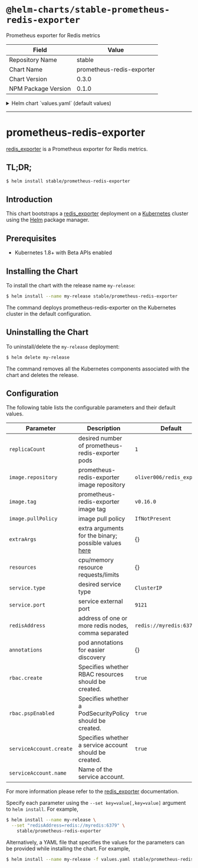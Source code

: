 # `@helm-charts/stable-prometheus-redis-exporter`

Prometheus exporter for Redis metrics

| Field               | Value                     |
| ------------------- | ------------------------- |
| Repository Name     | stable                    |
| Chart Name          | prometheus-redis-exporter |
| Chart Version       | 0.3.0                     |
| NPM Package Version | 0.1.0                     |

<details>

<summary>Helm chart `values.yaml` (default values)</summary>

```yaml
rbac:
  # Specifies whether RBAC resources should be created
  create: true
  # Specifies whether a PodSecurityPolicy should be created
  pspEnabled: true
serviceAccount:
  # Specifies whether a ServiceAccount should be created
  create: true
  # The name of the ServiceAccount to use.
  # If not set and create is true, a name is generated using the fullname template
  name:

replicaCount: 1
image:
  repository: oliver006/redis_exporter
  tag: v0.16.0
  pullPolicy: IfNotPresent
extraArgs: {}
service:
  type: ClusterIP
  port: 9121
  annotations: {}
resources: {}
redisAddress: redis://myredis:6379
annotations: {}
#  prometheus.io/path: /metrics
#  prometheus.io/port: "9121"
#  prometheus.io/scrape: "true"
```

</details>

---

# prometheus-redis-exporter

[redis_exporter](https://github.com/oliver006/redis_exporter) is a Prometheus exporter for Redis metrics.

## TL;DR;

```bash
$ helm install stable/prometheus-redis-exporter
```

## Introduction

This chart bootstraps a [redis_exporter](https://github.com/oliver006/redis_exporter) deployment on a [Kubernetes](http://kubernetes.io) cluster using the [Helm](https://helm.sh) package manager.

## Prerequisites

- Kubernetes 1.8+ with Beta APIs enabled

## Installing the Chart

To install the chart with the release name `my-release`:

```bash
$ helm install --name my-release stable/prometheus-redis-exporter
```

The command deploys prometheus-redis-exporter on the Kubernetes cluster in the default configuration.

## Uninstalling the Chart

To uninstall/delete the `my-release` deployment:

```bash
$ helm delete my-release
```

The command removes all the Kubernetes components associated with the chart and deletes the release.

## Configuration

The following table lists the configurable parameters and their default values.

| Parameter               | Description                                                                                               | Default                    |
| ----------------------- | --------------------------------------------------------------------------------------------------------- | -------------------------- |
| `replicaCount`          | desired number of prometheus-redis-exporter pods                                                          | `1`                        |
| `image.repository`      | prometheus-redis-exporter image repository                                                                | `oliver006/redis_exporter` |
| `image.tag`             | prometheus-redis-exporter image tag                                                                       | `v0.16.0`                  |
| `image.pullPolicy`      | image pull policy                                                                                         | `IfNotPresent`             |
| `extraArgs`             | extra arguments for the binary; possible values [here](https://github.com/oliver006/redis_exporter#flags) | {}                         |
| `resources`             | cpu/memory resource requests/limits                                                                       | {}                         |
| `service.type`          | desired service type                                                                                      | `ClusterIP`                |
| `service.port`          | service external port                                                                                     | `9121`                     |
| `redisAddress`          | address of one or more redis nodes, comma separated                                                       | `redis://myredis:6379`     |
| `annotations`           | pod annotations for easier discovery                                                                      | {}                         |
| `rbac.create`           | Specifies whether RBAC resources should be created.                                                       | `true`                     |
| `rbac.pspEnabled`       | Specifies whether a PodSecurityPolicy should be created.                                                  | `true`                     |
| `serviceAccount.create` | Specifies whether a service account should be created.                                                    | `true`                     |
| `serviceAccount.name`   | Name of the service account.                                                                              |                            |

For more information please refer to the [redis_exporter](https://github.com/oliver006/redis_exporter) documentation.

Specify each parameter using the `--set key=value[,key=value]` argument to `helm install`. For example,

```bash
$ helm install --name my-release \
  --set "redisAddress=redis://myredis:6379" \
    stable/prometheus-redis-exporter
```

Alternatively, a YAML file that specifies the values for the parameters can be provided while installing the chart. For example,

```bash
$ helm install --name my-release -f values.yaml stable/prometheus-redis-exporter
```
